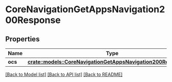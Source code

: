 # CoreNavigationGetAppsNavigation200Response

## Properties

Name | Type | Description | Notes
------------ | ------------- | ------------- | -------------
**ocs** | [**crate::models::CoreNavigationGetAppsNavigation200ResponseOcs**](core_navigation_get_apps_navigation_200_response_ocs.md) |  | 

[[Back to Model list]](../README.md#documentation-for-models) [[Back to API list]](../README.md#documentation-for-api-endpoints) [[Back to README]](../README.md)



